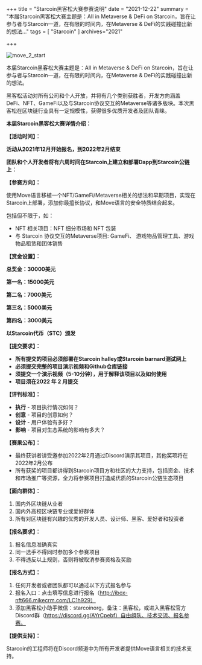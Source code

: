 +++
title = "Starcoin黑客松大赛参赛说明"
date = "2021-12-22"
summary = "本届Starcoin黑客松大赛主题是：All in Metaverse & DeFi on Starcoin，旨在让参与者与Starcoin一道，在有限的时间内，在Metaverse & DeFi的实践碰撞出新的想法..."
tags = [
    "Starcoin"
]
archives="2021"

+++

![move_2_start](/images/hackathon/starcoin_hackathon.jpg)

本届Starcoin黑客松大赛主题是：All in Metaverse & DeFi on Starcoin，旨在让参与者与Starcoin一道，在有限的时间内，在Metaverse & DeFi的实践碰撞出新的想法。



黑客松活动对所有公司和个人开放，并将有几个类别获胜者，开发方向涵盖DeFi、NFT、GameFi以及与Starcoin协议交互的Metaverse等诸多版块。本次黑客松在区块链行业具有一定规模性，获得很多优质开发者及团队青睐。



**本届Starcoin黑客松大赛详情介绍：**



**【活动时间】：**

**活动从2021年12月开始报名，到2022年2月结束**



**团队和个人开发者将有六周时间在Starcoin上建立和部署Dapp到Starcoin公链上：**



**【参赛方向】：**

使用Move语言移植一个NFT/GameFi/Metaverse相关的想法和早期项目，实现在Starcoin上部署，添加你最擅长协议，和Move语言的安全特质结合起来。



包括但不限于，如：

- NFT 相关项目：NFT 细分市场和 NFT 包装
- 与 Starcoin 协议交互的Metaverse项目: GameFi、 游戏物品管理工具、游戏物品租赁和团体销售



**【赏金设置】：**

**总奖金：30000美元**

**第一名：15000美元**

**第二名：7000美元**

**第三名：5000美元**

**第四名：3000美元**

**以Starcoin代币（STC）颁发**



**【提交要求】：**

- **所有提交的项目必须部署在Starcoin halley或Starcoin barnard测试网上**
- **必须提交完整的项目演示视频和Github仓库链接**
- **须提交一个演示视频（5-10分钟），用于解释该项目以及如何使用**
- **项目须在2022 年 2 月提交**



**【评判标准】：**

- **执行** - 项目执行情况如何？
- **创意** - 项目的创意如何？
- **设计** - 用户体验有多好？
- **影响** - 项目对生态系统的影响有多大？



**【赛果公布】：**

- 最终获讲者讲受邀参加2022年2月通过Discord演示其项目，其他奖项将在2022年2月公布
- 所有获奖的项目都讲得到Starcoin项目方和社区的大力支持，包括资金、技术和市场推广等资源，全力将参赛项目打造成优质的Starcoin公链生态项目



**【面向群体】：**

1. 国内外区块链从业者
2. 国内外高校区块链专业或爱好群体
3. 所有对区块链有兴趣的优秀的开发人员、设计师、黑客、爱好者和投资者



**【报名要求】：**

1. 报名信息准确真实
2. 同一选手不得同时参加多个参赛项目
3. 不得违反以上规则，否则将被取消参赛资格及奖励



**【报名方式】：**

1. 任何开发者或者团队都可以通过以下方式报名参与
2. 报名入口：点击填写信息进行报名（http://ibox-nft666.mikecrm.com/LC1h929）
3. 添加黑客松小助手微信：starcoinorg，备注：黑客松，或进入黑客松官方Discord群（https://discord.gg/AYrCpebf）自由组队、技术交流、报名参赛。



**【提供支持】：**

Starcoin的工程师将在Discord频道中为所有开发者提供Move语言相关的技术支持。
